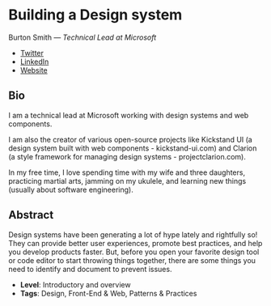 # Building a Design system

Burton Smith &mdash; *Technical Lead at Microsoft*

- [Twitter](https://twitter.com/stuffbreaker)
- [LinkedIn](https://www.linkedin.com/in/burton-smith-48132a34/)
- [Website](https://dev.to/stuffbreaker)

## Bio

I am a technical lead at Microsoft working with design systems and web components.

I am also the creator of various open-source projects like Kickstand UI (a design system built with web components - kickstand-ui.com) and Clarion (a style framework for managing design systems - projectclarion.com).

In my free time, I love spending time with my wife and three daughters, practicing martial arts, jamming on my ukulele, and learning new things (usually about software engineering).

## Abstract

Design systems have been generating a lot of hype lately and rightfully so! They can provide better user experiences, promote best practices, and help you develop products faster. But, before you open your favorite design tool or code editor to start throwing things together, there are some things you need to identify and document to prevent issues.

- **Level**: Introductory and overview
- **Tags**: Design, Front-End &  Web, Patterns & Practices
  